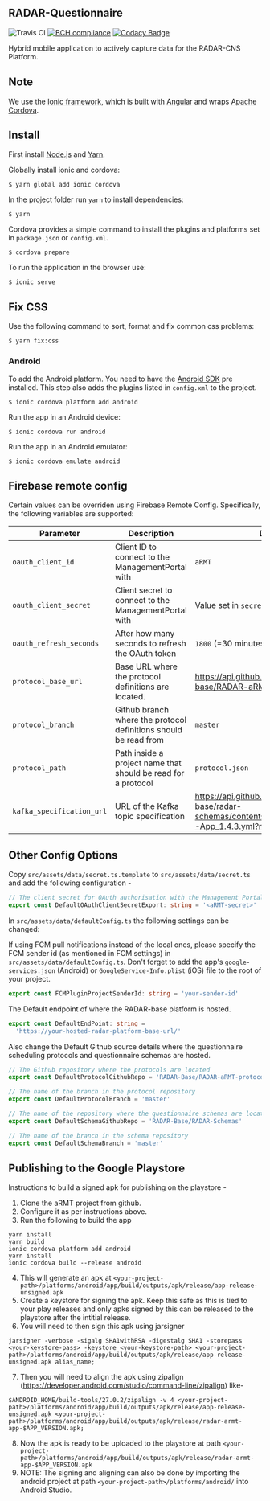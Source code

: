 ## RADAR-Questionnaire

![Travis CI](https://travis-ci.org/RADAR-base/RADAR-Questionnaire.svg?branch=master)
[![BCH compliance](https://bettercodehub.com/edge/badge/RADAR-base/RADAR-Questionnaire?branch=master)](https://bettercodehub.com/)
[![Codacy Badge](https://api.codacy.com/project/badge/Grade/03ec17f46bf147278bc71242a769af88)](https://www.codacy.com/app/yatharthranjan89/RADAR-Questionnaire?utm_source=github.com&utm_medium=referral&utm_content=RADAR-base/RADAR-Questionnaire&utm_campaign=Badge_Grade)

Hybrid mobile application to actively capture data for the RADAR-CNS Platform.

## Note

We use the [Ionic framework](http://ionicframework.com/docs/), which is built with [Angular](https://angular.io/) and wraps [Apache Cordova](https://cordova.apache.org/).

## Install

First install [Node.js](https://nodejs.org/) and [Yarn](https://yarnpkg.com/en/docs/install).

Globally install ionic and cordova:

```
$ yarn global add ionic cordova
```

In the project folder run `yarn` to install dependencies:

```
$ yarn
```

Cordova provides a simple command to install the plugins and platforms set in `package.json` or `config.xml`.

```
$ cordova prepare
```

To run the application in the browser use:

```
$ ionic serve
```

## Fix CSS

Use the following command to sort, format and fix common css problems:

```
$ yarn fix:css
```

### Android

To add the Android platform. You need to have the [Android SDK](https://developer.android.com/studio/index.html) pre installed. This step also adds the plugins listed in `config.xml` to the project.

```
$ ionic cordova platform add android
```

Run the app in an Android device:

```
$ ionic cordova run android
```

Run the app in an Android emulator:

```
$ ionic cordova emulate android
```

## Firebase remote config

Certain values can be overriden using Firebase Remote Config. Specifically, the following variables are supported:

| Parameter | Description | Default value |
|---|---|---|
| `oauth_client_id` | Client ID to connect to the ManagementPortal with | `aRMT` |
| `oauth_client_secret` | Client secret to connect to the ManagementPortal with | Value set in `secret.ts` |
| `oauth_refresh_seconds` | After how many seconds to refresh the OAuth token | `1800` (=30 minutes) |
| `protocol_base_url` | Base URL where the protocol definitions are located. | https://api.github.com/repos/RADAR-base/RADAR-aRMT-protocols/contents |
| `protocol_branch` | Github branch where the protocol definitions should be read from | `master` |
| `protocol_path` | Path inside a project name that should be read for a protocol | `protocol.json` |
| `kafka_specification_url` | URL of the Kafka topic specification | https://api.github.com/repos/RADAR-base/radar-schemas/contents/specifications/active/aRMT-App_1.4.3.yml?ref=master |

## Other Config Options

Copy `src/assets/data/secret.ts.template` to `src/assets/data/secret.ts` and add the following configuration -

```ts
// The client secret for OAuth authorisation with the Management Portal
export const DefaultOAuthClientSecretExport: string = '<aRMT-secret>'
```

In `src/assets/data/defaultConfig.ts` the following settings can be changed:

If using FCM pull notifications instead of the local ones, please specify the FCM sender id (as mentioned in FCM settings) in `src/assets/data/defaultConfig.ts`. Don't forget to add the app's `google-services.json` (Android) or `GoogleService-Info.plist` (iOS) file to the root of your project.

```ts
export const FCMPluginProjectSenderId: string = 'your-sender-id'
```

The Default endpoint of where the RADAR-base platform is hosted.

```ts
export const DefaultEndPoint: string =
  'https://your-hosted-radar-platform-base-url/'
```

Also change the Default Github source details where the questionnaire scheduling protocols and questionnaire schemas are hosted.

```ts
// The Github repository where the protocols are located
export const DefaultProtocolGithubRepo = 'RADAR-Base/RADAR-aRMT-protocols'

// The name of the branch in the protocol repository
export const DefaultProtocolBranch = 'master'

// The name of the repository where the questionnaire schemas are located
export const DefaultSchemaGithubRepo = 'RADAR-Base/RADAR-Schemas'

// The name of the branch in the schema repository
export const DefaultSchemaBranch = 'master'
```

## Publishing to the Google Playstore

Instructions to build a signed apk for publishing on the playstore -

1. Clone the aRMT project from github.
2. Configure it as per instructions above.
3. Run the following to build the app

```shell
yarn install
yarn build
ionic cordova platform add android
yarn install
ionic cordova build --release android
```

4. This will generate an apk at `<your-project-path>/platforms/android/app/build/outputs/apk/release/app-release-unsigned.apk`
5. Create a keystore for signing the apk. Keep this safe as this is tied to your play releases and only apks signed by this can be released to the playstore after the intitial release.
6. You will need to then sign this apk using jarsigner

```
jarsigner -verbose -sigalg SHA1withRSA -digestalg SHA1 -storepass <your-keystore-pass> -keystore <your-keystore-path> <your-project-path>/platforms/android/app/build/outputs/apk/release/app-release-unsigned.apk alias_name;
```

7. Then you will need to align the apk using zipalign (https://developer.android.com/studio/command-line/zipalign) like-

```
$ANDROID_HOME/build-tools/27.0.2/zipalign -v 4 <your-project-path>/platforms/android/app/build/outputs/apk/release/app-release-unsigned.apk <your-project-path>/platforms/android/app/build/outputs/apk/release/radar-armt-app-$APP_VERSION.apk;
```

8. Now the apk is ready to be uploaded to the playstore at path `<your-project-path>/platforms/android/app/build/outputs/apk/release/radar-armt-app-$APP_VERSION.apk`
9. NOTE: The signing and aligning can also be done by importing the android project at path `<your-project-path>/platforms/android/` into Android Studio.
